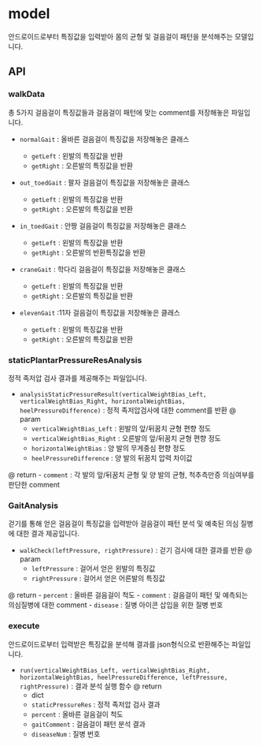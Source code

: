 # model
 
  안드로이드로부터 특징값을 입력받아 몸의 균형 및 걸음걸이 패턴을 분석해주는 모델입니다.
  
## API

### walkData

 총 5가지 걸음걸이 특징값들과 걸음걸이 패턴에 맞는 comment를 저장해놓은 파일입니다.
 
  - `normalGait` : 올바른 걸음걸이 특징값을 저장해놓은 클래스
    - `getLeft` : 왼발의 특징값을 반환
    - `getRight` : 오른발의 특징값을 반환
    
  - `out_toedGait` : 팔자 걸음걸이 특징값을 저장해놓은 클래스
    - `getLeft` : 왼발의 특징값을 반환
    - `getRight` : 오른발의 특징값을 반환
    
  - `in_toedGait` : 안짱 걸음걸이 특징값을 저장해놓은 클래스
    - `getLeft` : 왼발의 특징값을 반환
    - `getRight` : 오른발의 반환특징값을 반환
    
  - `craneGait` : 학다리 걸음걸이 특징값을 저장해놓은 클래스
    - `getLeft` : 왼발의 특징값을 반환
    - `getRight` : 오른발의 특징값을 반환
    
  - `elevenGait` :11자 걸음걸이 특징값을 저장해놓은 클래스
    - `getLeft` : 왼발의 특징값을 반환
    - `getRight` : 오른발의 특징값을 반환
  
  
### staticPlantarPressureResAnalysis

 정적 족저압 검사 결과를 제공해주는 파일입니다.
  
  - `analysisStaticPressureResult(verticalWeightBias_Left, verticalWeightBias_Right, horizontalWeightBias, heelPressureDifference)` : 정적 족저압검사에 대한 comment를 반환
   @ param
    - `verticalWeightBias_Left` : 왼발의 앞/뒤꿈치 균형 편향 정도
    - `verticalWeightBias_Right` : 오른발의 앞/뒤꿈치 균형 편향 정도
    - `horizontalWeightBias` : 양 발의 무게중심 편향 정도
    - `heelPressureDifference` : 양 발의 뒤꿈치 압력 차이값
   
   @ return
    - `comment` : 각 발의 앞/뒤꿈치 균형 및 양 발의 균형, 척추측만증 의심여부를 판단한 comment


### GaitAnalysis

 걷기를 통해 얻은 걸음걸이 특징값을 입력받아 걸음걸이 패턴 분석 및 예축된 의심 질병에 대한 결과 제공입니다.
  - `walkCheck(leftPressure, rightPressure)` : 걷기 검사에 대한 결과를 반환 
   @ param 
    - `leftPressure` : 걸어서 얻은 왼발의 특징값
    - `rightPressure` : 걸어서 얻은 어른발의 특징값
   
   @ return
    - `percent` : 올바른 걸음걸이 척도
    - `comment` : 걸음걸이 패턴 및 예측되는 의심질병에 대한 comment
    - `disease` : 질병 아이콘 삽입을 위한 질병 번호


### execute

 안드로이드로부터 입력받은 특징값을 분석해 결과를 json형식으로 반환해주는 파일입니다.
  
  - `run(verticalWeightBias_Left, verticalWeightBias_Right, horizontalWeightBias, heelPressureDifference, leftPressure, rightPressure)` : 결과 분석 실행 함수
   @ return
    - dict
     - `staticPressureRes` : 정적 족저압 검사 결과
     - `percent` : 올바른 걸음걸이 척도
     - `gaitComment` : 걸음걸이 패턴 분석 결과
     - `diseaseNum` : 질병 번호
